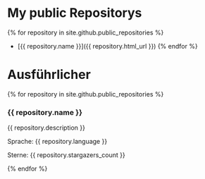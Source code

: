 # My public Repositorys
{% for repository in site.github.public_repositories %}
  * [{{ repository.name }}]({{ repository.html_url }})
{% endfor %}
# Ausführlicher
{% for repository in site.github.public_repositories %}
  <h3>{{ repository.name }}</h3>
  <p>{{ repository.description }}</p>
  <p>Sprache: {{ repository.language }}</p>
  <p>Sterne: {{ repository.stargazers_count }}</p>
{% endfor %}